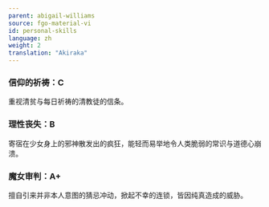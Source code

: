 ```yaml
---
parent: abigail-williams
source: fgo-material-vi
id: personal-skills
language: zh
weight: 2
translation: "Akiraka"
---
```


### 信仰的祈祷：C

重视清贫与每日祈祷的清教徒的信条。

### 理性丧失：B

寄宿在少女身上的邪神散发出的疯狂，能轻而易举地令人类脆弱的常识与道德心崩溃。

### 魔女审判：A+

擅自引来并非本人意图的猜忌冲动，掀起不幸的连锁，皆因纯真造成的威胁。
